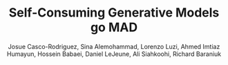 ---
paperId: 7
author: Josue Casco-Rodriguez, Sina Alemohammad, Lorenzo Luzi, Ahmed Imtiaz Humayun, Hossein Babaei, Daniel LeJeune, Ali Siahkoohi, Richard Baraniuk
publicationauthor: Casco-Rodriguez, J. et al.
title: Self-Consuming Generative Models go MAD
pdf: Josue_CascoRodriguez.pdf
poster: --
alt: --
type: Poster
topic: Deep Learning
subtopic: --
link: https://doi.org/10.52591/lxai202312101
conference: neurips
year: 2023
tags: neurips-2023
location: New Orleans, Louisiana
---
